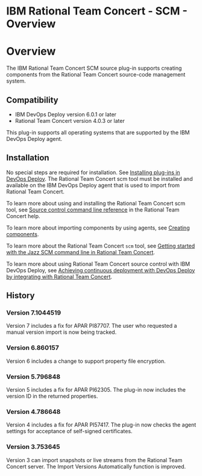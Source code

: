 
IBM Rational Team Concert - SCM - Overview
==========================================

# Overview

The IBM Rational Team Concert SCM source plug-in supports creating components from the Rational Team Concert source-code management system.

## Compatibility

* IBM DevOps Deploy version 6.0.1 or later
* Rational Team Concert version 4.0.3 or later

This plug-in supports all operating systems that are supported by the IBM DevOps Deploy agent.

## Installation

No special steps are required for installation. See [Installing plug-ins in DevOps Deploy](https://community.ibm.com/community/user/wasdevops/blogs/laurel-dickson-bull1/2022/06/13/install-plugins "Installing plug-ins in DevOps Deploy"). The Rational Team Concert scm tool must be installed and available on the IBM DevOps Deploy agent that is used to import from Rational Team Concert.

To learn more about using and installing the Rational Team Concert scm tool, see [Source control command line reference](http://www-01.ibm.com/support/knowledgecenter/SSCP65_4.0.3/com.ibm.team.scm.doc/topics/c_scm_cli.html "Rational Team Concert help") in the Rational Team Concert help.

To learn more about importing components by using agents, see [Creating components](https://www.ibm.com/docs/en/urbancode-deploy/7.2.3?topic=components-creating "Creating components").

To learn more about the Rational Team Concert `scm` tool, see [Getting started with the Jazz SCM command line in Rational Team Concert](https://jazz.net/library/article/620 "Jazz.net article").

To learn more about using Rational Team Concert source control with IBM DevOps Deploy, see [Achieving continuous deployment with DevOps Deploy by integrating with Rational Team Concert](https://jazz.net/library/article/1480 "Jazz.net article 2").

## History

### Version 7.1044519

Version 7 includes a fix for APAR PI87707. The user who requested a manual version import is now being tracked.

### Version 6.860157

Version 6 includes a change to support property file encryption.

### Version 5.796848

Version 5 includes a fix for APAR PI62305. The plug-in now includes the version ID in the returned properties.

### Version 4.786648

Version 4 includes a fix for APAR PI57417. The plug-in now checks the agent settings for acceptance of self-signed certificates.

### Version 3.753645

Version 3 can import snapshots or live streams from the Rational Team Concert server. The Import Versions Automatically function is improved.

